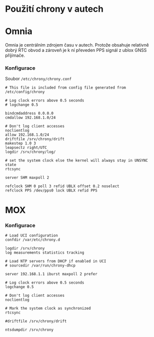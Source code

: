 # Použití chrony v autech




# Omnia 
Omnia je centrálním zdrojem času v autech. Protože obsahuje relativně dobrý RTC obvod a zároveň je k ní převeden PPS signál z ublox GNSS příjímače. 




### Konfigurace

Soubor `/etc/chrony/chrony.conf`

```
# This file is included from config file generated from /etc/config/chrony

# Log clock errors above 0.5 seconds
# logchange 0.5

bindcmdaddress 0.0.0.0
cmdallow 192.168.1.0/24

# Don't log client accesses
noclientlog
allow 192.168.1.0/24
driftfile /srv/chrony/drift
makestep 1.0 3
leapsectz right/UTC
logdir /srv/chrony/log/

# set the system clock else the kernel will always stay in UNSYNC state
rtcsync

server SHM maxpoll 2

refclock SHM 0 poll 3 refid UBLX offset 0.2 noselect
refclock PPS /dev/pps0 lock UBLX refid PPS
```


# MOX

### Konfigurace

```
# Load UCI configuration
confdir /var/etc/chrony.d

logdir /srv/chrony
log measurements statistics tracking

# Load NTP servers from DHCP if enabled in UCI
# sourcedir /var/run/chrony-dhcp

server 192.168.1.1 iburst maxpoll 2 prefer

# Log clock errors above 0.5 seconds
logchange 0.5

# Don't log client accesses
noclientlog

# Mark the system clock as synchronized
rtcsync

#driftfile /srv/chrony/drift

ntsdumpdir /srv/chrony

```
